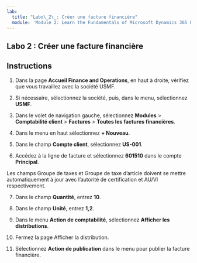 ```yaml
---
lab:
  title: "Labo\_2\_: Créer une facture financière"
  module: 'Module 2: Learn the Fundamentals of Microsoft Dynamics 365 Finance'
---
```


## <a name="lab-2---create-a-free-text-invoice"></a>Labo 2 : Créer une facture financière

## <a name="instructions"></a>Instructions

1. Dans la page **Accueil Finance and Operations**, en haut à droite, vérifiez que vous travaillez avec la société USMF.

2. Si nécessaire, sélectionnez la société, puis, dans le menu, sélectionnez **USMF**.

3. Dans le volet de navigation gauche, sélectionnez **Modules** > **Comptabilité client** > **Factures** > **Toutes les factures financières**.

4. Dans le menu en haut sélectionnez **+ Nouveau**.

5. Dans le champ **Compte client**, sélectionnez **US-001**.

6. Accédez à la ligne de facture et sélectionnez **601510** dans le compte **Principal**.

Les champs Groupe de taxes et Groupe de taxe d’article doivent se mettre automatiquement à jour avec l’autorité de certification et AU/VI respectivement.

7. Dans le champ **Quantité**, entrez **10**.

8. Dans le champ **Unité**, entrez **1,2**.

9. Dans le menu **Action de comptabilité**, sélectionnez **Afficher les distributions**. 

10. Fermez la page Afficher la distribution.

11. Sélectionnez **Action de publication** dans le menu pour publier la facture financière.
